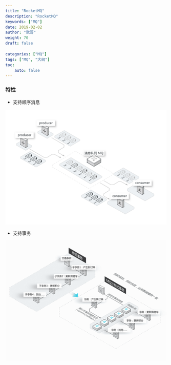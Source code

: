 ```yaml
---  
title: "RocketMQ"
description: "RocketMQ"
keywords: ["MQ"]
date: 2019-02-02
author: "默哥"
weight: 70
draft: false

categories: ["MQ"]
tags: ["MQ", "大纲"]  
toc: 
    auto: false
---
```


### 特性
* 支持顺序消息

![](/images/mq/sort.gif "顺序消息")

* 支持事务

![](/images/mq/tx.png "事务")